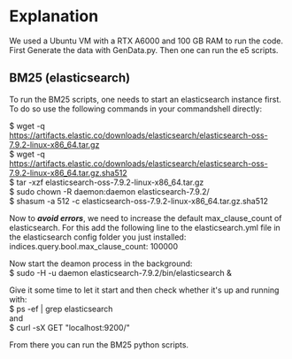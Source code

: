 # Explanation
We used a Ubuntu VM with a RTX A6000 and 100 GB RAM to run the code. 
First Generate the data with GenData.py.
Then one can run the e5 scripts.

## BM25 (elasticsearch)
To run the BM25 scripts, one needs to start an elasticsearch instance first. 
To do so use the following commands in your commandshell directly:<br>

$ wget -q https://artifacts.elastic.co/downloads/elasticsearch/elasticsearch-oss-7.9.2-linux-x86_64.tar.gz<br>
$ wget -q https://artifacts.elastic.co/downloads/elasticsearch/elasticsearch-oss-7.9.2-linux-x86_64.tar.gz.sha512<br>
$ tar -xzf elasticsearch-oss-7.9.2-linux-x86_64.tar.gz<br>
$ sudo chown -R daemon:daemon elasticsearch-7.9.2/<br>
$ shasum -a 512 -c elasticsearch-oss-7.9.2-linux-x86_64.tar.gz.sha512<br>

Now to ***avoid errors***, we need to increase the default max_clause_count of elasticsearch.
For this add the following line to the elasticsearch.yml file in the elasticsearch config folder you just installed: <br>
indices.query.bool.max_clause_count: 100000

Now start the deamon process in the background:<br>
$ sudo -H -u daemon elasticsearch-7.9.2/bin/elasticsearch &

Give it some time to let it start and then check whether it's up and running with:<br> 
$ ps -ef | grep elasticsearch<br>
and <br>
$ curl -sX GET "localhost:9200/"

From there you can run the BM25 python scripts.
